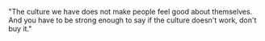 "The culture we have does not make people feel good about themselves. And you have to be strong enough to say if the culture doesn't work, don't buy it." 


